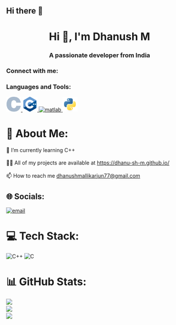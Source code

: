 ## Hi there 👋

<h1 align="center">Hi 👋, I'm Dhanush M</h1>
<h3 align="center">A passionate developer from India</h3>

<h3 align="left">Connect with me:</h3>
<p align="left">
</p>

<h3 align="left">Languages and Tools:</h3>
<p align="left"> <a href="https://www.cprogramming.com/" target="_blank" rel="noreferrer"> <img src="https://raw.githubusercontent.com/devicons/devicon/master/icons/c/c-original.svg" alt="c" width="40" height="40"/> </a> <a href="https://www.w3schools.com/cpp/" target="_blank" rel="noreferrer"> <img src="https://raw.githubusercontent.com/devicons/devicon/master/icons/cplusplus/cplusplus-original.svg" alt="cplusplus" width="40" height="40"/> </a> <a href="https://www.mathworks.com/" target="_blank" rel="noreferrer"> <img src="https://upload.wikimedia.org/wikipedia/commons/2/21/Matlab_Logo.png" alt="matlab" width="40" height="40"/> </a> <a href="https://www.python.org" target="_blank" rel="noreferrer"> <img src="https://raw.githubusercontent.com/devicons/devicon/master/icons/python/python-original.svg" alt="python" width="40" height="40"/> </a> </p>

# 💫 About Me:
🌱 I’m currently learning C++<br><br>👨‍💻 All of my projects are available at https://dhanu-sh-m.github.io/<br><br>📫 How to reach me dhanushmallikarjun77@gmail.com


## 🌐 Socials:
[![email](https://img.shields.io/badge/Email-D14836?logo=gmail&logoColor=white)](mailto:dhanushmallikarjun77@gmail.com) 

# 💻 Tech Stack:
![C++](https://img.shields.io/badge/c++-%2300599C.svg?style=for-the-badge&logo=c%2B%2B&logoColor=white) ![C](https://img.shields.io/badge/c-%2300599C.svg?style=for-the-badge&logo=c&logoColor=white)
# 📊 GitHub Stats:
![](https://github-readme-stats.vercel.app/api?username=dhanu-sh-m&theme=dark&hide_border=false&include_all_commits=false&count_private=false)<br/>
![](https://nirzak-streak-stats.vercel.app/?user=dhanu-sh-m&theme=dark&hide_border=false)<br/>
![](https://github-readme-stats.vercel.app/api/top-langs/?username=dhanu-sh-m&theme=dark&hide_border=false&include_all_commits=false&count_private=false&layout=compact)

<!-- Proudly created with GPRM ( https://gprm.itsvg.in ) -->
